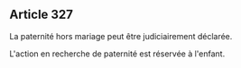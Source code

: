 Article 327
----
La paternité hors mariage peut être judiciairement déclarée.

L'action en recherche de paternité est réservée à l'enfant.
